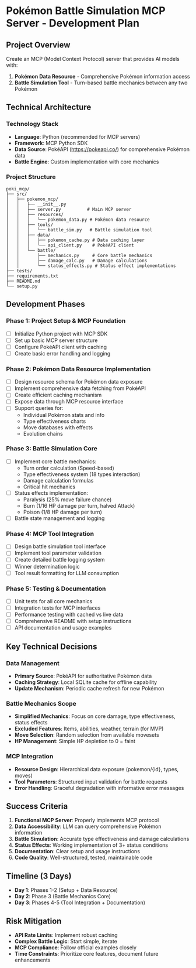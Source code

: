 # Pokémon Battle Simulation MCP Server - Development Plan

## Project Overview
Create an MCP (Model Context Protocol) server that provides AI models with:
1. **Pokémon Data Resource** - Comprehensive Pokémon information access
2. **Battle Simulation Tool** - Turn-based battle mechanics between any two Pokémon

## Technical Architecture

### Technology Stack
- **Language**: Python (recommended for MCP servers)
- **Framework**: MCP Python SDK
- **Data Source**: PokéAPI (https://pokeapi.co/) for comprehensive Pokémon data
- **Battle Engine**: Custom implementation with core mechanics

### Project Structure
```
poki_mcp/
├── src/
│   ├── pokemon_mcp/
│   │   ├── __init__.py
│   │   ├── server.py          # Main MCP server
│   │   ├── resources/
│   │   │   └── pokemon_data.py # Pokémon data resource
│   │   ├── tools/
│   │   │   └── battle_sim.py   # Battle simulation tool
│   │   ├── data/
│   │   │   ├── pokemon_cache.py # Data caching layer
│   │   │   └── api_client.py    # PokéAPI client
│   │   └── battle/
│   │       ├── mechanics.py     # Core battle mechanics
│   │       ├── damage_calc.py   # Damage calculations
│   │       └── status_effects.py # Status effect implementations
├── tests/
├── requirements.txt
├── README.md
└── setup.py
```

## Development Phases

### Phase 1: Project Setup & MCP Foundation
- [ ] Initialize Python project with MCP SDK
- [ ] Set up basic MCP server structure
- [ ] Configure PokéAPI client with caching
- [ ] Create basic error handling and logging

### Phase 2: Pokémon Data Resource Implementation
- [ ] Design resource schema for Pokémon data exposure
- [ ] Implement comprehensive data fetching from PokéAPI
- [ ] Create efficient caching mechanism
- [ ] Expose data through MCP resource interface
- [ ] Support queries for:
  - Individual Pokémon stats and info
  - Type effectiveness charts
  - Move databases with effects
  - Evolution chains

### Phase 3: Battle Simulation Core
- [ ] Implement core battle mechanics:
  - Turn order calculation (Speed-based)
  - Type effectiveness system (18 types interaction)
  - Damage calculation formulas
  - Critical hit mechanics
- [ ] Status effects implementation:
  - Paralysis (25% move failure chance)
  - Burn (1/16 HP damage per turn, halved Attack)
  - Poison (1/8 HP damage per turn)
- [ ] Battle state management and logging

### Phase 4: MCP Tool Integration
- [ ] Design battle simulation tool interface
- [ ] Implement tool parameter validation
- [ ] Create detailed battle logging system
- [ ] Winner determination logic
- [ ] Tool result formatting for LLM consumption

### Phase 5: Testing & Documentation
- [ ] Unit tests for all core mechanics
- [ ] Integration tests for MCP interfaces
- [ ] Performance testing with cached vs live data
- [ ] Comprehensive README with setup instructions
- [ ] API documentation and usage examples

## Key Technical Decisions

### Data Management
- **Primary Source**: PokéAPI for authoritative Pokémon data
- **Caching Strategy**: Local SQLite cache for offline capability
- **Update Mechanism**: Periodic cache refresh for new Pokémon

### Battle Mechanics Scope
- **Simplified Mechanics**: Focus on core damage, type effectiveness, status effects
- **Excluded Features**: Items, abilities, weather, terrain (for MVP)
- **Move Selection**: Random selection from available movesets
- **HP Management**: Simple HP depletion to 0 = faint

### MCP Integration
- **Resource Design**: Hierarchical data exposure (pokemon/{id}, types, moves)
- **Tool Parameters**: Structured input validation for battle requests
- **Error Handling**: Graceful degradation with informative error messages

## Success Criteria
1. **Functional MCP Server**: Properly implements MCP protocol
2. **Data Accessibility**: LLM can query comprehensive Pokémon information
3. **Battle Simulation**: Accurate type effectiveness and damage calculations
4. **Status Effects**: Working implementation of 3+ status conditions
5. **Documentation**: Clear setup and usage instructions
6. **Code Quality**: Well-structured, tested, maintainable code

## Timeline (3 Days)
- **Day 1**: Phases 1-2 (Setup + Data Resource)
- **Day 2**: Phase 3 (Battle Mechanics Core)
- **Day 3**: Phases 4-5 (Tool Integration + Documentation)

## Risk Mitigation
- **API Rate Limits**: Implement robust caching
- **Complex Battle Logic**: Start simple, iterate
- **MCP Compliance**: Follow official examples closely
- **Time Constraints**: Prioritize core features, document future enhancements